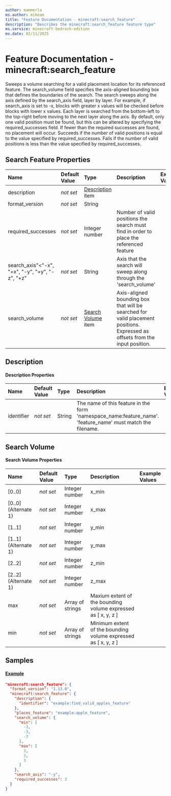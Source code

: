 ```yaml
---
author: mammerla
ms.author: mikeam
title: "Feature Documentation - minecraft:search_feature"
description: "Describes the minecraft:search_feature feature type"
ms.service: minecraft-bedrock-edition
ms.date: 02/11/2025 
---
```


# Feature Documentation - minecraft:search_feature

Sweeps a volume searching for a valid placement location for its referenced feature. The search_volume field specifies the axis-aligned bounding box that defines the boundaries of the search. The search sweeps along the axis defined by the search_axis field, layer by layer. For example, if search_axis is set to -x, blocks with greater x values will be checked before blocks with lower x values. Each layer is searched from the bottom-left to the top-right before moving to the next layer along the axis. By default, only one valid position must be found, but this can be altered by specifying the required_successes field. If fewer than the required successes are found, no placement will occur. Succeeds if the number of valid positions is equal to the value specified by required_successes. Fails if the number of valid positions is less than the value specified by required_successes.


## Search Feature Properties

|Name       |Default Value |Type |Description |Example Values |
|:----------|:-------------|:----|:-----------|:------------- |
| description | *not set* | [Description](#description) item |  |  | 
| format_version | *not set* | String |  |  | 
| required_successes | *not set* | Integer number | Number of valid positions the search must find in order to place the referenced feature |  | 
| search_axis"<"-x", "+x", "-y", "+y", "-z", "+z" | *not set* | String | Axis that the search will sweep along through the 'search_volume' |  | 
| search_volume | *not set* | [Search Volume](#search-volume) item | Axis-aligned bounding box that will be searched for valid placement positions. Expressed as offsets from the input position. |  | 

## Description

#### Description Properties

|Name       |Default Value |Type |Description |Example Values |
|:----------|:-------------|:----|:-----------|:------------- |
| identifier | *not set* | String | The name of this feature in the form 'namespace_name:feature_name'. 'feature_name' must match the filename. |  | 

## Search Volume

#### Search Volume Properties

|Name       |Default Value |Type |Description |Example Values |
|:----------|:-------------|:----|:-----------|:------------- |
| [0..0] | *not set* | Integer number | x_min |  | 
| [0..0] (Alternate 1) | *not set* | Integer number | x_max |  | 
| [1..1] | *not set* | Integer number | y_min |  | 
| [1..1] (Alternate 1) | *not set* | Integer number | y_max |  | 
| [2..2] | *not set* | Integer number | z_min |  | 
| [2..2] (Alternate 1) | *not set* | Integer number | z_max |  | 
| max | *not set* | Array of strings | Maxium extent of the bounding volume expressed as [ x, y, z ] |  | 
| min | *not set* | Array of strings | Minimum extent of the bounding volume expressed as [ x, y, z ] |  | 

## Samples

#### [Example](example)


```json
"minecraft:search_feature": {
  "format_version": "1.13.0",
  "minecraft:search_feature": {
    "description": {
      "identifier": "example:find_valid_apples_feature"
    },
    "places_feature": "example:apple_feature",
    "search_volume": {
      "min": [
        -3,
        -3,
        -3
      ],
      "max": [
        3,
        3,
        3
      ]
    },
    "search_axis": "-y",
    "required_successes": 3
  }
}
```
